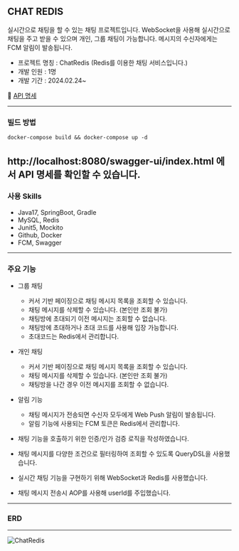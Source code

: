 CHAT REDIS
---

실시간으로 채팅을 할 수 있는 채팅 프로젝트입니다.
WebSocket을 사용해 실시간으로 채팅을 주고 받을 수 있으며 개인, 그룹 채팅이 가능합니다.
메시지의 수신자에게는 FCM 알림이 발송됩니다.

- 프로젝트 명칭 : ChatRedis (Redis를 이용한 채팅 서비스입니다.)
- 개발 인원 : 1명
- 개발 기간 : 2024.02.24~

📄 [API 명세](https://www.notion.so/CHAT-REDIS-API-1f790348c2ed459180cef26e5e1a6944?pvs=21)

---

### 빌드 방법

```docker
docker-compose build && docker-compose up -d
```
http://localhost:8080/swagger-ui/index.html 에서 API 명세를 확인할 수 있습니다.
---

### 사용 Skills

- Java17, SpringBoot, Gradle
- MySQL, Redis
- Junit5, Mockito
- Github, Docker
- FCM, Swagger

---

### 주요 기능

- 그룹 채팅
    - 커서 기반 페이징으로 채팅 메시지 목록을 조회할 수 있습니다.
    - 채팅 메시지를 삭제할 수 있습니다. (본인만 조회 불가)
    - 채팅방에 초대되기 이전 메시지는 조회할 수 없습니다.
    - 채팅방에 초대하거나 초대 코드를 사용해 입장 가능합니다.
    - 초대코드는 Redis에서 관리합니다.
- 개인 채팅
    - 커서 기반 페이징으로 채팅 메시지 목록을 조회할 수 있습니다.
    - 채팅 메시지를 삭제할 수 있습니다. (본인만 조회 불가)
    - 채팅방을 나간 경우 이전 메시지를 조회할 수 없습니다.
- 알림 기능
    - 채팅 메시지가 전송되면 수신자 모두에게 Web Push 알림이 발송됩니다.
    - 알림 기능에 사용되는 FCM 토큰은 Redis에서 관리합니다.

- 채팅 기능을 호출하기 위한 인증/인가 검증 로직을 작성하였습니다.
- 채팅 메시지를 다양한 조건으로 필터링하여 조회할 수 있도록 QueryDSL을 사용했습니다.
- 실시간 채팅 기능을 구현하기 위해 WebSocket과 Redis를 사용했습니다.
- 채팅 메시지 전송시 AOP를 사용해 userId를 주입했습니다.

---

### ERD

---

![ChatRedis](https://github.com/hankyu0301/ChatRedis/assets/77604789/9c6659d8-36a3-4401-b314-6f7e0af2986c)
